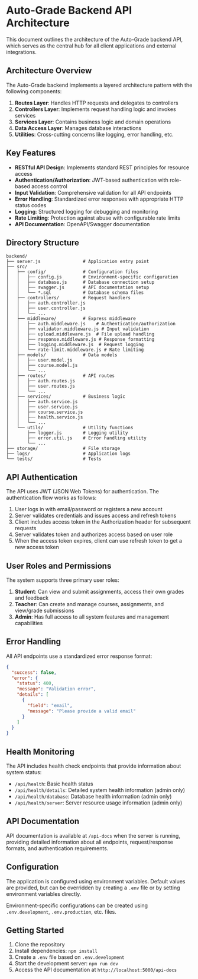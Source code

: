 # Auto-Grade Backend API Architecture

This document outlines the architecture of the Auto-Grade backend API, which serves as the central hub for all client applications and external integrations.

## Architecture Overview

The Auto-Grade backend implements a layered architecture pattern with the following components:

1. **Routes Layer**: Handles HTTP requests and delegates to controllers
2. **Controllers Layer**: Implements request handling logic and invokes services
3. **Services Layer**: Contains business logic and domain operations
4. **Data Access Layer**: Manages database interactions
5. **Utilities**: Cross-cutting concerns like logging, error handling, etc.

## Key Features

- **RESTful API Design**: Implements standard REST principles for resource access
- **Authentication/Authorization**: JWT-based authentication with role-based access control
- **Input Validation**: Comprehensive validation for all API endpoints
- **Error Handling**: Standardized error responses with appropriate HTTP status codes
- **Logging**: Structured logging for debugging and monitoring
- **Rate Limiting**: Protection against abuse with configurable rate limits
- **API Documentation**: OpenAPI/Swagger documentation

## Directory Structure

```
backend/
├── server.js                # Application entry point
├── src/
│   ├── config/              # Configuration files
│   │   ├── config.js        # Environment-specific configuration
│   │   ├── database.js      # Database connection setup
│   │   ├── swagger.js       # API documentation setup
│   │   └── *.sql            # Database schema files
│   ├── controllers/         # Request handlers
│   │   ├── auth.controller.js
│   │   ├── user.controller.js
│   │   └── ...
│   ├── middleware/          # Express middleware
│   │   ├── auth.middleware.js    # Authentication/authorization
│   │   ├── validator.middleware.js # Input validation
│   │   ├── upload.middleware.js  # File upload handling
│   │   ├── response.middleware.js # Response formatting
│   │   ├── logging.middleware.js  # Request logging
│   │   └── rate-limit.middleware.js # Rate limiting
│   ├── models/              # Data models
│   │   ├── user.model.js
│   │   ├── course.model.js
│   │   └── ...
│   ├── routes/              # API routes
│   │   ├── auth.routes.js
│   │   ├── user.routes.js
│   │   └── ...
│   ├── services/            # Business logic
│   │   ├── auth.service.js
│   │   ├── user.service.js
│   │   ├── course.service.js
│   │   ├── health.service.js
│   │   └── ...
│   └── utils/               # Utility functions
│       ├── logger.js        # Logging utility
│       ├── error.util.js    # Error handling utility
│       └── ...
├── storage/                 # File storage
├── logs/                    # Application logs
└── tests/                   # Tests
```

## API Authentication

The API uses JWT (JSON Web Tokens) for authentication. The authentication flow works as follows:

1. User logs in with email/password or registers a new account
2. Server validates credentials and issues access and refresh tokens
3. Client includes access token in the Authorization header for subsequent requests
4. Server validates token and authorizes access based on user role
5. When the access token expires, client can use refresh token to get a new access token

## User Roles and Permissions

The system supports three primary user roles:

1. **Student**: Can view and submit assignments, access their own grades and feedback
2. **Teacher**: Can create and manage courses, assignments, and view/grade submissions
3. **Admin**: Has full access to all system features and management capabilities

## Error Handling

All API endpoints use a standardized error response format:

```json
{
  "success": false,
  "error": {
    "status": 400,
    "message": "Validation error",
    "details": [
      {
        "field": "email",
        "message": "Please provide a valid email"
      }
    ]
  }
}
```

## Health Monitoring

The API includes health check endpoints that provide information about system status:

- `/api/health`: Basic health status
- `/api/health/details`: Detailed system health information (admin only)
- `/api/health/database`: Database health information (admin only)
- `/api/health/server`: Server resource usage information (admin only)

## API Documentation

API documentation is available at `/api-docs` when the server is running, providing detailed information about all endpoints, request/response formats, and authentication requirements.

## Configuration

The application is configured using environment variables. Default values are provided, but can be overridden by creating a `.env` file or by setting environment variables directly.

Environment-specific configurations can be created using `.env.development`, `.env.production`, etc. files.

## Getting Started

1. Clone the repository
2. Install dependencies: `npm install`
3. Create a `.env` file based on `.env.development`
4. Start the development server: `npm run dev`
5. Access the API documentation at `http://localhost:5000/api-docs`

